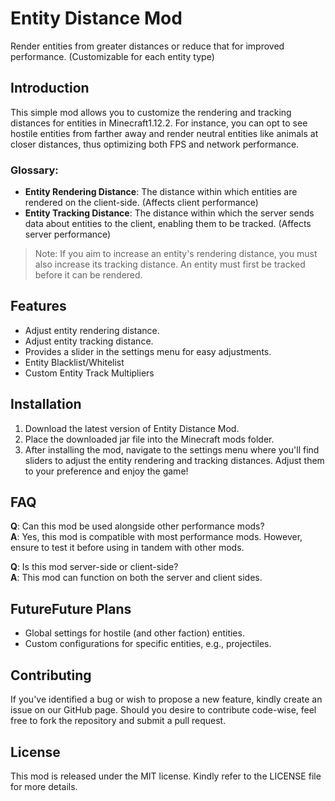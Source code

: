 # Entity Distance Mod 

Render entities from greater distances or reduce that for improved performance. (Customizable for each entity type)

## Introduction 

This simple mod allows you to customize the rendering and tracking distances for entities in Minecraft1.12.2. For instance, you can opt to see hostile entities from farther away and render neutral entities like animals at closer distances, thus optimizing both FPS and network performance. 

### Glossary: 

- **Entity Rendering Distance**: The distance within which entities are rendered on the client-side. (Affects client performance) 
- **Entity Tracking Distance**: The distance within which the server sends data about entities to the client, enabling them to be tracked. (Affects server performance) 

> Note: If you aim to increase an entity's rendering distance, you must also increase its tracking distance. An entity must first be tracked before it can be rendered.

## Features 

- Adjust entity rendering distance.
- Adjust entity tracking distance.
- Provides a slider in the settings menu for easy adjustments.
- Entity Blacklist/Whitelist
- Custom Entity Track Multipliers

## Installation 

1. Download the latest version of Entity Distance Mod.
2. Place the downloaded jar file into the Minecraft mods folder.
3. After installing the mod, navigate to the settings menu where you'll find sliders to adjust the entity rendering and tracking distances. Adjust them to your preference and enjoy the game!

## FAQ 

**Q**: Can this mod be used alongside other performance mods?  
**A**: Yes, this mod is compatible with most performance mods. However, ensure to test it before using in tandem with other mods.

**Q**: Is this mod server-side or client-side?  
**A**: This mod can function on both the server and client sides.

## FutureFuture Plans 

- Global settings for hostile (and other faction) entities.
- Custom configurations for specific entities, e.g., projectiles.

## Contributing 

If you've identified a bug or wish to propose a new feature, kindly create an issue on our GitHub page. Should you desire to contribute code-wise, feel free to fork the repository and submit a pull request.

## License 

This mod is released under the MIT license. Kindly refer to the LICENSE file for more details.
